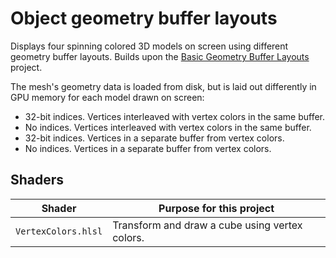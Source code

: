 # Object geometry buffer layouts

Displays four spinning colored 3D models on screen using different geometry buffer layouts. Builds upon the [Basic Geometry Buffer Layouts](../sample_08_basic_geometry/README.md) project.

The mesh's geometry data is loaded from disk, but is laid out differently in GPU memory for each model drawn on screen:

- 32-bit indices. Vertices interleaved with vertex colors in the same buffer.
- No indices. Vertices interleaved with vertex colors in the same buffer.
- 32-bit indices. Vertices in a separate buffer from vertex colors.
- No indices. Vertices in a separate buffer from vertex colors.

## Shaders

Shader              | Purpose for this project
------------------- | ----------------------------------------------
`VertexColors.hlsl` | Transform and draw a cube using vertex colors.
